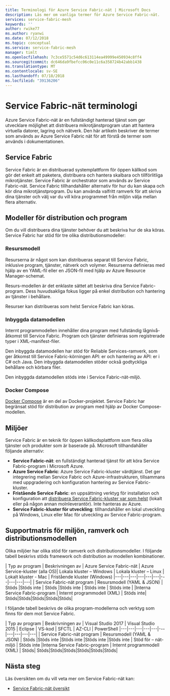```yaml
---
title: Terminologi för Azure Service Fabric-nät | Microsoft Docs
description: Läs mer om vanliga termer för Azure Service Fabric-nät.
services: service-fabric-mesh
keywords: ''
author: rwike77
ms.author: ryanwi
ms.date: 07/12/2018
ms.topic: conceptual
ms.service: service-fabric-mesh
manager: timlt
ms.openlocfilehash: 7c3ce5571c54d6c613114ea49999e450934c8ff4
ms.sourcegitcommit: dc646da9fbefcc06c0e11c6a358724b42abb1438
ms.translationtype: MT
ms.contentlocale: sv-SE
ms.lasthandoff: 07/18/2018
ms.locfileid: "39136206"
---
```

# <a name="service-fabric-mesh-terminology"></a>Service Fabric-nät terminologi

Azure Service Fabric-nät är en fullständigt hanterad tjänst som ger utvecklare möjlighet att distribuera mikrotjänstprogram utan att hantera virtuella datorer, lagring och nätverk. Den här artikeln beskriver de termer som används av Azure Service Fabric nät för att förstå de termer som används i dokumentationen.

## <a name="service-fabric"></a>Service Fabric

Service Fabric är en distribuerad systemplattform för öppen källkod som gör det enkelt att paketera, distribuera och hantera skalbara och tillförlitliga mikrotjänster. Service Fabric är orchestrator som används av Service Fabric-nät. Service Fabric tillhandahåller alternativ för hur du kan skapa och kör dina mikrotjänstprogram. Du kan använda valfritt ramverk för att skriva dina tjänster och välj var du vill köra programmet från miljön välja mellan flera alternativ.

## <a name="deployment-and-application-models"></a>Modeller för distribution och program 

Om du vill distribuera dina tjänster behöver du att beskriva hur de ska köras. Service Fabric har stöd för tre olika distributionsmodeller:

### <a name="resource-model"></a>Resursmodell
Resurserna är något som kan distribueras separat till Service Fabric, inklusive program, tjänster, nätverk och volymer. Resurserna definieras med hjälp av en YAML-fil eller en JSON-fil med hjälp av Azure Resource Manager-schemat.

Resurs-modellen är det enklaste sättet att beskriva dina Service Fabric-program. Dess huvudsakliga fokus ligger på enkel distribution och hantering av tjänster i behållare.

Resurser kan distribueras som helst Service Fabric kan köras.

### <a name="native-model"></a>Inbyggda datamodellen
Internt programmodellen innehåller dina program med fullständig lågnivå-åtkomst till Service Fabric. Program och tjänster definieras som registrerade typer i XML-manifest-filer.

Den inbyggda datamodellen har stöd för Reliable Services-ramverk, som ger åtkomst till Service Fabric-körningen API: er och hantering av API: er i C# och Java. Den inbyggda datamodellen stöder också godtyckliga behållare och körbara filer.

Den inbyggda datamodellen stöds inte i Service Fabric-nät-miljö.

### <a name="docker-compose"></a>Docker Compose 
[Docker Compose](https://docs.docker.com/compose/) är en del av Docker-projektet. Service Fabric har begränsat stöd för distribution av program med hjälp av Docker Compose-modellen.

## <a name="environments"></a>Miljöer

Service Fabric är en teknik för öppen källkodsplattform som flera olika tjänster och produkter som är baserade på. Microsoft tillhandahåller följande alternativ:

 - **Service Fabric-nät**: en fullständigt hanterad tjänst för att köra Service Fabric-program i Microsoft Azure.
 - **Azure Service Fabric**: Azure Service Fabric-kluster värdtjänst. Det ger integrering mellan Service Fabric och Azure-infrastrukturen, tillsammans med uppgradering och konfiguration hantering av Service Fabric-kluster.
 - **Fristående Service Fabric**: en uppsättning verktyg för installation och konfiguration att [distribuera Service Fabric-kluster var som helst](/azure/service-fabric/service-fabric-deploy-anywhere) (lokalt eller på någon annan molnleverantör). Inte hanteras av Azure.
 - **Service Fabric-kluster för utveckling**: tillhandahåller en lokal utveckling på Windows, Linux eller Mac för utveckling av Service Fabric-program.

## <a name="environment-framework-and-deployment-model-support-matrix"></a>Supportmatris för miljön, ramverk och distributionsmodellen
Olika miljöer har olika stöd för ramverk och distributionsmodeller. I följande tabell beskrivs stöds framework och distribution av modellen kombinationer.

| Typ av program | Beskrivningen av | Azure Service Fabric-nät | Azure Service-kluster (alla OS)| Lokala kluster – Windows | Lokala kluster – Linux | Lokalt kluster - Mac | Fristående kluster (Windows)
|---|---|---|---|---|---|---|---|---|---|
| Service Fabric-nät program | Resursmodell (YAML & JSON) | Stöds |Stöds inte | Stöds |Stöds inte | Stöds inte | Stöds inte |
|Interna Service Fabric-program | Internt programmodell (XML) | Stöds inte| Stöds|Stöds|Stöds|Stöds|Stöds|

I följande tabell beskrivs de olika program-modellerna och verktyg som finns för dem mot Service Fabric.

| Typ av program | Beskrivningen av | Visual Studio 2017 | Visual Studio 2015 | Eclipse | VS-kod | SFCTL | AZ-CLI | PowerShell
|---|---|---|---|---|---|---|---|---|---|
| Service Fabric-nät program | Resursmodell (YAML & JSON) | Stöds |Stöds inte |Stöds inte |Stöds inte |Stöds inte | Stöd för – nät-miljö | Stöds inte
|Interna Service Fabric-program | Internt programmodell (XML) | Stöds| Stöds|Stöds|Stöds|Stöds|Stöds|Stöds|

## <a name="next-steps"></a>Nästa steg

Läs översikten om du vill veta mer om Service Fabric-nät kan:
- [Service Fabric-nät översikt](service-fabric-mesh-overview.md)
